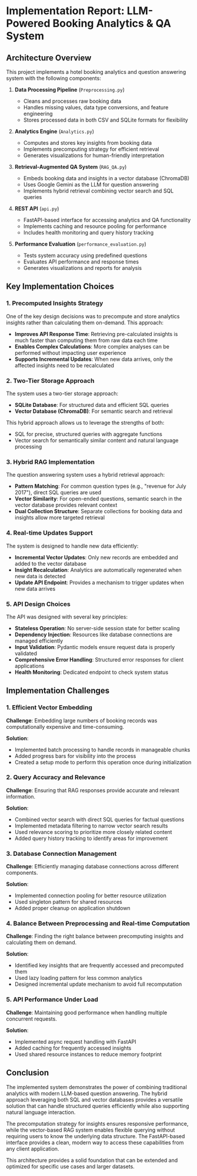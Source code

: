 # Implementation Report: LLM-Powered Booking Analytics & QA System

## Architecture Overview

This project implements a hotel booking analytics and question answering system with the following components:

1. **Data Processing Pipeline** (`Preprocessing.py`)
   - Cleans and processes raw booking data
   - Handles missing values, data type conversions, and feature engineering
   - Stores processed data in both CSV and SQLite formats for flexibility

2. **Analytics Engine** (`Analytics.py`)
   - Computes and stores key insights from booking data
   - Implements precomputing strategy for efficient retrieval
   - Generates visualizations for human-friendly interpretation

3. **Retrieval-Augmented QA System** (`RAG_QA.py`)
   - Embeds booking data and insights in a vector database (ChromaDB)
   - Uses Google Gemini as the LLM for question answering
   - Implements hybrid retrieval combining vector search and SQL queries

4. **REST API** (`api.py`)
   - FastAPI-based interface for accessing analytics and QA functionality
   - Implements caching and resource pooling for performance
   - Includes health monitoring and query history tracking

5. **Performance Evaluation** (`performance_evaluation.py`)
   - Tests system accuracy using predefined questions
   - Evaluates API performance and response times
   - Generates visualizations and reports for analysis

## Key Implementation Choices

### 1. Precomputed Insights Strategy

One of the key design decisions was to precompute and store analytics insights rather than calculating them on-demand. This approach:

- **Improves API Response Time**: Retrieving pre-calculated insights is much faster than computing them from raw data each time
- **Enables Complex Calculations**: More complex analyses can be performed without impacting user experience
- **Supports Incremental Updates**: When new data arrives, only the affected insights need to be recalculated

### 2. Two-Tier Storage Approach

The system uses a two-tier storage approach:

- **SQLite Database**: For structured data and efficient SQL queries
- **Vector Database (ChromaDB)**: For semantic search and retrieval

This hybrid approach allows us to leverage the strengths of both:
- SQL for precise, structured queries with aggregate functions
- Vector search for semantically similar content and natural language processing

### 3. Hybrid RAG Implementation

The question answering system uses a hybrid retrieval approach:

- **Pattern Matching**: For common question types (e.g., "revenue for July 2017"), direct SQL queries are used
- **Vector Similarity**: For open-ended questions, semantic search in the vector database provides relevant context
- **Dual Collection Structure**: Separate collections for booking data and insights allow more targeted retrieval

### 4. Real-time Updates Support

The system is designed to handle new data efficiently:

- **Incremental Vector Updates**: Only new records are embedded and added to the vector database
- **Insight Recalculation**: Analytics are automatically regenerated when new data is detected
- **Update API Endpoint**: Provides a mechanism to trigger updates when new data arrives

### 5. API Design Choices

The API was designed with several key principles:

- **Stateless Operation**: No server-side session state for better scaling
- **Dependency Injection**: Resources like database connections are managed efficiently
- **Input Validation**: Pydantic models ensure request data is properly validated
- **Comprehensive Error Handling**: Structured error responses for client applications
- **Health Monitoring**: Dedicated endpoint to check system status

## Implementation Challenges

### 1. Efficient Vector Embedding

**Challenge**: Embedding large numbers of booking records was computationally expensive and time-consuming.

**Solution**: 
- Implemented batch processing to handle records in manageable chunks
- Added progress bars for visibility into the process
- Created a setup mode to perform this operation once during initialization

### 2. Query Accuracy and Relevance

**Challenge**: Ensuring that RAG responses provide accurate and relevant information.

**Solution**:
- Combined vector search with direct SQL queries for factual questions
- Implemented metadata filtering to narrow vector search results
- Used relevance scoring to prioritize more closely related content
- Added query history tracking to identify areas for improvement

### 3. Database Connection Management

**Challenge**: Efficiently managing database connections across different components.

**Solution**:
- Implemented connection pooling for better resource utilization
- Used singleton pattern for shared resources
- Added proper cleanup on application shutdown

### 4. Balance Between Preprocessing and Real-time Computation

**Challenge**: Finding the right balance between precomputing insights and calculating them on demand.

**Solution**:
- Identified key insights that are frequently accessed and precomputed them
- Used lazy loading pattern for less common analytics
- Designed incremental update mechanism to avoid full recomputation

### 5. API Performance Under Load

**Challenge**: Maintaining good performance when handling multiple concurrent requests.

**Solution**:
- Implemented async request handling with FastAPI
- Added caching for frequently accessed insights
- Used shared resource instances to reduce memory footprint

## Conclusion

The implemented system demonstrates the power of combining traditional analytics with modern LLM-based question answering. The hybrid approach leveraging both SQL and vector databases provides a versatile solution that can handle structured queries efficiently while also supporting natural language interaction.

The precomputation strategy for insights ensures responsive performance, while the vector-based RAG system enables flexible querying without requiring users to know the underlying data structure. The FastAPI-based interface provides a clean, modern way to access these capabilities from any client application.

This architecture provides a solid foundation that can be extended and optimized for specific use cases and larger datasets. 